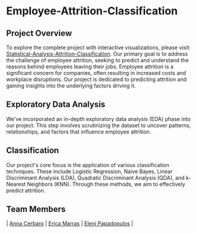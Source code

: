 # Employee-Attrition-Classification

## Project Overview
To explore the complete project with interactive visualizations, please visit: [Statistical-Analysis-Attrition-Classification](https://annacerbaro.github.io/Attrition-Classification/).
Our primary goal is to address the challenge of employee attrition, seeking to predict and understand the reasons behind employees leaving their jobs.
Employee attrition is a significant concern for companies, often resulting in increased costs and workplace disruptions. Our project is dedicated to predicting attrition and gaining insights into the underlying factors driving it.

## Exploratory Data Analysis
We've incorporated an in-depth exploratory data analysis (EDA) phase into our project. This step involves scrutinizing the dataset to uncover patterns, relationships, and factors that influence employee attrition.

## Classification
Our project's core focus is the application of various classification techniques. These include Logistic Regression, Naive Bayes, Linear Discriminant Analysis (LDA), Quadratic Discriminant Analysis (QDA), and k-Nearest Neighbors (KNN). Through these methods, we aim to effectively predict attrition.

## Team Members

| [Anna Cerbaro](https://github.com/annacerbaro) | [Erica Marras](https://github.com/ericamarras) | [Eleni Papadopulos](https://github.com/elenipapadopulos) | 
